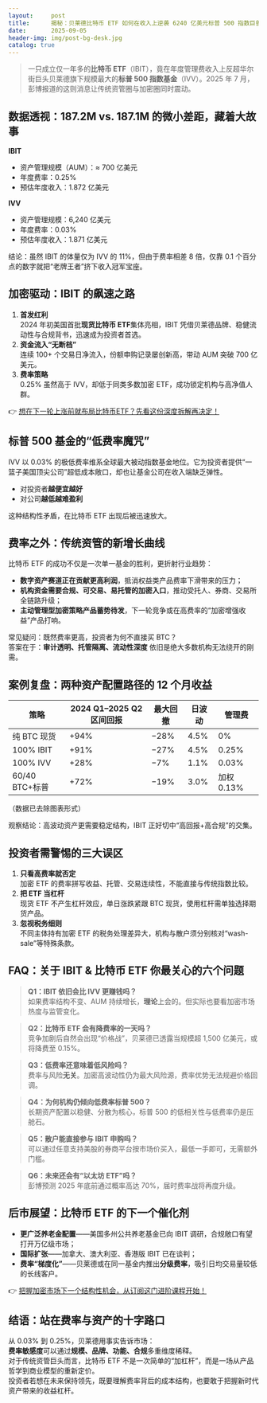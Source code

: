 ```yaml
---
layout:     post
title:      揭秘：贝莱德比特币 ETF 如何在收入上逆袭 6240 亿美元标普 500 指数巨兽？
date:       2025-09-05
header-img: img/post-bg-desk.jpg
catalog: true
---
```


> 一只成立仅一年多的**比特币 ETF**（IBIT），竟在年度管理费收入上反超华尔街巨头贝莱德旗下规模最大的**标普 500 指数基金**（IVV）。2025 年 7 月，彭博报道的这则消息让传统资管圈与加密圈同时震动。

## 数据透视：187.2M vs. 187.1M 的微小差距，藏着大故事

**IBIT**  
- 资产管理规模（AUM）：≈ 700 亿美元  
- 年度费率：0.25%  
- 预估年度收入：1.872 亿美元  

**IVV**  
- 资产管理规模：6,240 亿美元  
- 年度费率：0.03%  
- 预估年度收入：1.871 亿美元  

结论：虽然 IBIT 的体量仅为 IVV 的 11%，但由于费率相差 8 倍，仅靠 0.1 个百分点的数字就把“老牌王者”挤下收入冠军宝座。

## 加密驱动：IBIT 的飙速之路

1. **首发红利**  
   2024 年初美国首批**现货比特币 ETF**集体亮相，IBIT 凭借贝莱德品牌、稳健流动性与合规背书，迅速成为投资者首选。  
2. **资金流入“无断档”**  
   连续 100+ 个交易日净流入，份额申购记录屡创新高，带动 AUM 突破 700 亿美元。  
3. **费率策略**  
   0.25% 虽然高于 IVV，却低于同类多数加密 ETF，成功锁定机构与高净值人群。

👉 [想在下一轮上涨前就布局比特币ETF？先看这份深度拆解再决定！](https://okxdog.com/)

## 标普 500 基金的“低费率魔咒”

IVV 以 0.03% 的极低费率维系全球最大被动指数基金地位。它为投资者提供“一篮子美国顶尖公司”超低成本敞口，却也让基金公司在收入端缺乏弹性。  
- 对投资者**越便宜越好**  
- 对公司**越低越难盈利**  

这种结构性矛盾，在比特币 ETF 出现后被迅速放大。

## 费率之外：传统资管的新增长曲线

比特币 ETF 的成功不仅是一次单一基金的胜利，更折射行业趋势：  
- **数字资产赛道正在贡献更高利润**，抵消权益类产品费率下滑带来的压力；  
- **机构资金需要合规、可交易、易托管的加密入口**，推动受托人、券商、交易所全链路升级；  
- **主动管理型加密策略产品蓄势待发**，下一轮竞争或在高费率的“加密增强收益”产品打响。

常见疑问：既然费率更高，投资者为何不直接买 BTC？  
答案在于：**审计透明、托管隔离、流动性深度** 依旧是绝大多数机构无法绕开的刚需。

## 案例复盘：两种资产配置路径的 12 个月收益

| 策略 | 2024 Q1–2025 Q2 区间回报 | 最大回撤 | 日波动 | 管理费 |
|----|----|----|----|----|
| 纯 BTC 现货 | +94% | −28% | 4.5% | 0% |
| 100% IBIT | +91% | −27% | 4.5% | 0.25% |
| 100% IVV | +28% | −7% | 1.1% | 0.03% |
| 60/40 BTC+标普 | +72% | −19% | 3.0% | 加权 0.13% |

（数据已去除图表形式）

观察结论：高波动资产更需要稳定结构，IBIT 正好切中“高回报+高合规”的交集。

## 投资者需警惕的三大误区

1. **只看高费率就否定**  
   加密 ETF 的费率拼写收益、托管、交易连续性，不能直接与传统指数比较。  
2. **把 ETF 当杠杆**  
   现货 ETF 不产生杠杆效应，单日涨跌紧跟 BTC 现货，使用杠杆需单独选择期货产品。  
3. **忽视税务细则**  
   不同主体持有加密 ETF 的税务处理差异大，机构与散户须分别核对“wash-sale”等特殊条款。

## FAQ：关于 IBIT & 比特币 ETF 你最关心的六个问题

> **Q1：IBIT 依旧会比 IVV 更赚钱吗？**  
> 如果费率结构不变、AUM 持续增长，**理论**上会的。但实际也要看加密市场热度与监管变化。

> **Q2：比特币 ETF 会有降费率的一天吗？**  
> 竞争加剧后自然会出现“价格战”，贝莱德已透露当规模超 1,500 亿美元，或将降费至 0.15%。

> **Q3：低费率还意味着低风险吗？**  
> 费率与风险**无关**。加密高波动性仍为最大风险源，费率优势无法规避价格回调。

> **Q4：为何机构仍倾向低费率标普 500？**  
> 长期资产配置以稳健、分散为核心，标普 500 的低相关性与低费率仍是压舱石。

> **Q5：散户能直接参与 IBIT 申购吗？**  
> 可以通过任意支持美股的券商平台按市场价买入，最低一手即可，无需额外门槛。

> **Q6：未来还会有“以太坊 ETF”吗？**  
> 彭博预测 2025 年底前通过概率高达 70%，届时费率战将再度升级。

## 后市展望：比特币 ETF 的下一个催化剂

- **更广泛养老金配置**——美国多州公共养老基金已向 IBIT 调研，合规敞口有望打开万亿级市场；  
- **国际扩张**——加拿大、澳大利亚、香港版 IBIT 已在谈判；  
- **费率“梯度化”**——贝莱德或在同一基金内推出**分级费率**，吸引日均交易量较低的长线客户。  

👉 [把握加密市场下一个结构性机会，从订阅这门进阶课程开始！](https://okxdog.com/)

## 结语：站在费率与资产的十字路口

从 0.03% 到 0.25%，贝莱德用事实告诉市场：  
**费率敏感度**可以通过**规模、品牌、功能、合规**多重维度稀释。  
对于传统资管巨头而言，比特币 ETF 不是一次简单的“加杠杆”，而是一场从产品哲学到商业模型的重新定价。  
投资者若想在未来保持领先，既要理解费率背后的成本结构，也要敢于把握新时代资产带来的收益杠杆。
